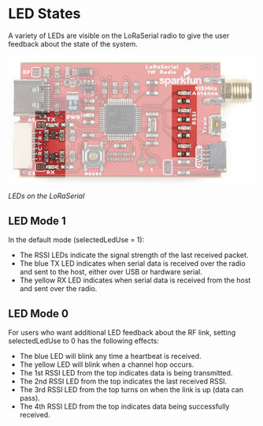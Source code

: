 # LED States

A variety of LEDs are visible on the LoRaSerial radio to give the user feedback about the state of the system. 

![LEDs on the LoRaSerial](img/SparkFun_LoRaSerial_LEDs.png)

*LEDs on the LoRaSerial*

## LED Mode 1

In the default mode (selectedLedUse = 1):

* The RSSI LEDs indicate the signal strength of the last received packet. 
* The blue TX LED indicates when serial data is received over the radio and sent to the host, either over USB or hardware serial.
* The yellow RX LED indicates when serial data is received from the host and sent over the radio.

## LED Mode 0

For users who want additional LED feedback about the RF link, setting selectedLedUse to 0 has the following effects:

* The blue LED will blink any time a heartbeat is received.
* The yellow LED will blink when a channel hop occurs.
* The 1st RSSI LED from the top indicates data is being transmitted.
* The 2nd RSSI LED from the top indicates the last received RSSI.
* The 3rd RSSI LED from the top turns on when the link is up (data can pass).
* The 4th RSSI LED from the top indicates data being successfully received.